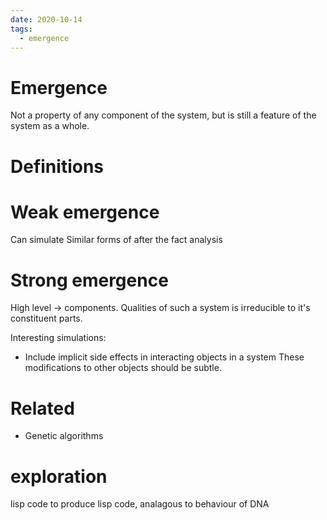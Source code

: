 ```yaml
---
date: 2020-10-14
tags: 
  - emergence
---
```


# Emergence

Not a property of any component of the system, but is still a feature of the system as a whole.

# Definitions

# Weak emergence
Can simulate
Similar forms of after the fact analysis

# Strong emergence
High level -> components. Qualities of such a system is irreducible to it's constituent parts.

Interesting simulations:
- Include implicit side effects in interacting objects in a system
  These modifications to other objects should be subtle.

# Related
- Genetic algorithms

# exploration

lisp code to produce lisp code, analagous to behaviour of DNA
